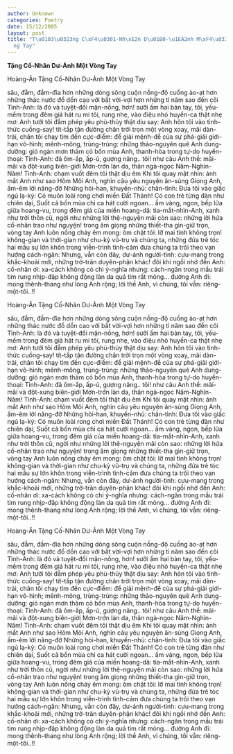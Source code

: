 ```yaml
---
author: Unknown
categories: Poetry
date: 15/12/2005
layout: post
title: "T\u0103\u0323ng C\xF4\u0301-Nh\xE2n D\u01B0-\u1EA2nh M\xF4\u0323t Vo\u0300\
  ng Tay"
---
```


**Tặng Cố-Nhân Dư-Ảnh Một Vòng Tay**

Hoàng-Ân
Tặng Cố-Nhân Dư-Ảnh Một Vòng Tay

sâu, đẫm, đầm-đìa hơn những dòng sông cuộn
nồng-độ cuồng ào-ạt hơn những thác nước đổ dồn
cao với bắt vời-vợi hơn những tỉ năm sao đến cõi
Tình-Anh: là đó và tuyệt-đối mặn-nồng, hơn!
sưởi ấm hai bàn tay, tôi, yếu-mềm trong đêm giá
hát ru mi tôi, rung nhẹ, vào điệu nhỏ huyền-ca
thật nhẹ mơ: Anh tưới tôi đẫm phép yêu phù-thủy
thật dịu say: Anh hôn tôi vào tỉnh-thức cuồng-say!
tít-tắp tận đường chân trời trọn một vòng xoay,
mãi dàn-trải, chân tôi chạy tìm đến cực-điểm:
để giải mệnh-đề của sự phá-giải giới-hạn vô-hình;
mênh-mông, trùng-trùng: những thảo-nguyên
quê Anh dung-dưỡng: gió ngàn mơn thảm cỏ
bốn mùa Anh, thanh-hòa trong tự-do huyền-thoại:
Tình-Anh: đã ôm-ấp, ấp-ủ, gượng nâng.. tôi!
như câu Anh thề: mãi-mãi và đột-xung biên-giới
Mơn-trớn làn da, thân ngà-ngọc Năm-Nghìn-Năm!
Tình-Anh: chạm vuốt đêm tôi thật dịu êm
Khi tôi quay mặt nhìn: ánh mắt Anh như sao Hôm
Môi Anh, nghìn câu yêu nguyện ân-sủng
Giọng Anh, ấm-êm lời nâng-đỡ
Những hỏi-han, khuyến-nhủ: chân-tình:
Đưa tôi vào giấc ngủ lạ-kỳ:
Có muôn loài rong chơi miền Đất Thánh!
Có con trẻ từng đàn như chiên dại,
Suốt cả bốn mùa chỉ ca hát cười ngoan...
ấm vàng, ngon, bếp lửa giữa hoang-vu,
trong đêm giá của miền hoang-dã:
tia-mắt-nhìn-Anh, xanh như trời thôn cũ,
ngời như những lời thệ-nguyện mãi còn sao:
những lời hứa cổ-nhân trao như nguyện!
trong âm giọng những thiết-tha gìn-giữ trọn,
vòng tay Anh luôn nồng cháy êm mong:
ôm chặt tôi: lỡ mai tình không trọn!
không-gian và thời-gian như chu-kỳ vũ-trụ
và chúng ta, những đứa trẻ tóc hai mầu
sự lớn khôn trong viễn-trình tình-cảm
đưa chúng ta trôi theo vạn hướng cách-ngăn:
Nhưng, vẫn còn đây, dư-ảnh người-tình:
cưu-mang trong khắc-khoải mới,
những trở-trăn duyên-phận khác!
đôi khi ngồi nhớ đến Anh:
cố-nhân ơi: xa-cách không có chi ý-nghĩa
nhưng: cách-ngăn trong mầu trái tim rung
nhịp-đập không động làn da quả tim
rất mỏng...
đường Anh đi: mong thênh-thang như lòng
Anh rộng; lời thề Anh, vì chúng, tôi vẫn:
riêng-một-tôi..!!

Hoàng-Ân
Tặng Cố-Nhân Dư-Ảnh Một Vòng Tay

sâu, đẫm, đầm-đìa hơn những dòng sông cuộn
nồng-độ cuồng ào-ạt hơn những thác nước đổ dồn
cao với bắt vời-vợi hơn những tỉ năm sao đến cõi
Tình-Anh: là đó và tuyệt-đối mặn-nồng, hơn!
sưởi ấm hai bàn tay, tôi, yếu-mềm trong đêm giá
hát ru mi tôi, rung nhẹ, vào điệu nhỏ huyền-ca
thật nhẹ mơ: Anh tưới tôi đẫm phép yêu phù-thủy
thật dịu say: Anh hôn tôi vào tỉnh-thức cuồng-say!
tít-tắp tận đường chân trời trọn một vòng xoay,
mãi dàn-trải, chân tôi chạy tìm đến cực-điểm:
để giải mệnh-đề của sự phá-giải giới-hạn vô-hình;
mênh-mông, trùng-trùng: những thảo-nguyên
quê Anh dung-dưỡng: gió ngàn mơn thảm cỏ
bốn mùa Anh, thanh-hòa trong tự-do huyền-thoại:
Tình-Anh: đã ôm-ấp, ấp-ủ, gượng nâng.. tôi!
như câu Anh thề: mãi-mãi và đột-xung biên-giới
Mơn-trớn làn da, thân ngà-ngọc Năm-Nghìn-Năm!
Tình-Anh: chạm vuốt đêm tôi thật dịu êm
Khi tôi quay mặt nhìn: ánh mắt Anh như sao Hôm
Môi Anh, nghìn câu yêu nguyện ân-sủng
Giọng Anh, ấm-êm lời nâng-đỡ
Những hỏi-han, khuyến-nhủ: chân-tình:
Đưa tôi vào giấc ngủ lạ-kỳ:
Có muôn loài rong chơi miền Đất Thánh!
Có con trẻ từng đàn như chiên dại,
Suốt cả bốn mùa chỉ ca hát cười ngoan...
ấm vàng, ngon, bếp lửa giữa hoang-vu,
trong đêm giá của miền hoang-dã:
tia-mắt-nhìn-Anh, xanh như trời thôn cũ,
ngời như những lời thệ-nguyện mãi còn sao:
những lời hứa cổ-nhân trao như nguyện!
trong âm giọng những thiết-tha gìn-giữ trọn,
vòng tay Anh luôn nồng cháy êm mong:
ôm chặt tôi: lỡ mai tình không trọn!
không-gian và thời-gian như chu-kỳ vũ-trụ
và chúng ta, những đứa trẻ tóc hai mầu
sự lớn khôn trong viễn-trình tình-cảm
đưa chúng ta trôi theo vạn hướng cách-ngăn:
Nhưng, vẫn còn đây, dư-ảnh người-tình:
cưu-mang trong khắc-khoải mới,
những trở-trăn duyên-phận khác!
đôi khi ngồi nhớ đến Anh:
cố-nhân ơi: xa-cách không có chi ý-nghĩa
nhưng: cách-ngăn trong mầu trái tim rung
nhịp-đập không động làn da quả tim
rất mỏng...
đường Anh đi: mong thênh-thang như lòng
Anh rộng; lời thề Anh, vì chúng, tôi vẫn:
riêng-một-tôi..!!

Hoàng-Ân
Tặng Cố-Nhân Dư-Ảnh Một Vòng Tay

sâu, đẫm, đầm-đìa hơn những dòng sông cuộn
nồng-độ cuồng ào-ạt hơn những thác nước đổ dồn
cao với bắt vời-vợi hơn những tỉ năm sao đến cõi
Tình-Anh: là đó và tuyệt-đối mặn-nồng, hơn!
sưởi ấm hai bàn tay, tôi, yếu-mềm trong đêm giá
hát ru mi tôi, rung nhẹ, vào điệu nhỏ huyền-ca
thật nhẹ mơ: Anh tưới tôi đẫm phép yêu phù-thủy
thật dịu say: Anh hôn tôi vào tỉnh-thức cuồng-say!
tít-tắp tận đường chân trời trọn một vòng xoay,
mãi dàn-trải, chân tôi chạy tìm đến cực-điểm:
để giải mệnh-đề của sự phá-giải giới-hạn vô-hình;
mênh-mông, trùng-trùng: những thảo-nguyên
quê Anh dung-dưỡng: gió ngàn mơn thảm cỏ
bốn mùa Anh, thanh-hòa trong tự-do huyền-thoại:
Tình-Anh: đã ôm-ấp, ấp-ủ, gượng nâng.. tôi!
như câu Anh thề: mãi-mãi và đột-xung biên-giới
Mơn-trớn làn da, thân ngà-ngọc Năm-Nghìn-Năm!
Tình-Anh: chạm vuốt đêm tôi thật dịu êm
Khi tôi quay mặt nhìn: ánh mắt Anh như sao Hôm
Môi Anh, nghìn câu yêu nguyện ân-sủng
Giọng Anh, ấm-êm lời nâng-đỡ
Những hỏi-han, khuyến-nhủ: chân-tình:
Đưa tôi vào giấc ngủ lạ-kỳ:
Có muôn loài rong chơi miền Đất Thánh!
Có con trẻ từng đàn như chiên dại,
Suốt cả bốn mùa chỉ ca hát cười ngoan...
ấm vàng, ngon, bếp lửa giữa hoang-vu,
trong đêm giá của miền hoang-dã:
tia-mắt-nhìn-Anh, xanh như trời thôn cũ,
ngời như những lời thệ-nguyện mãi còn sao:
những lời hứa cổ-nhân trao như nguyện!
trong âm giọng những thiết-tha gìn-giữ trọn,
vòng tay Anh luôn nồng cháy êm mong:
ôm chặt tôi: lỡ mai tình không trọn!
không-gian và thời-gian như chu-kỳ vũ-trụ
và chúng ta, những đứa trẻ tóc hai mầu
sự lớn khôn trong viễn-trình tình-cảm
đưa chúng ta trôi theo vạn hướng cách-ngăn:
Nhưng, vẫn còn đây, dư-ảnh người-tình:
cưu-mang trong khắc-khoải mới,
những trở-trăn duyên-phận khác!
đôi khi ngồi nhớ đến Anh:
cố-nhân ơi: xa-cách không có chi ý-nghĩa
nhưng: cách-ngăn trong mầu trái tim rung
nhịp-đập không động làn da quả tim
rất mỏng...
đường Anh đi: mong thênh-thang như lòng
Anh rộng; lời thề Anh, vì chúng, tôi vẫn:
riêng-một-tôi..!!
